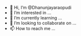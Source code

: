 - 👋 Hi, I’m @Dhanunjayaraopudi
- 👀 I’m interested in ...
- 🌱 I’m currently learning ...
- 💞️ I’m looking to collaborate on ...
- 📫 How to reach me ...

<!---
Dhanunjayaraopudi/Dhanunjayaraopudi is a ✨ special ✨ repository because its `README.md` (this file) appears on your GitHub profile.
You can click the Preview link to take a look at your changes.
--->
